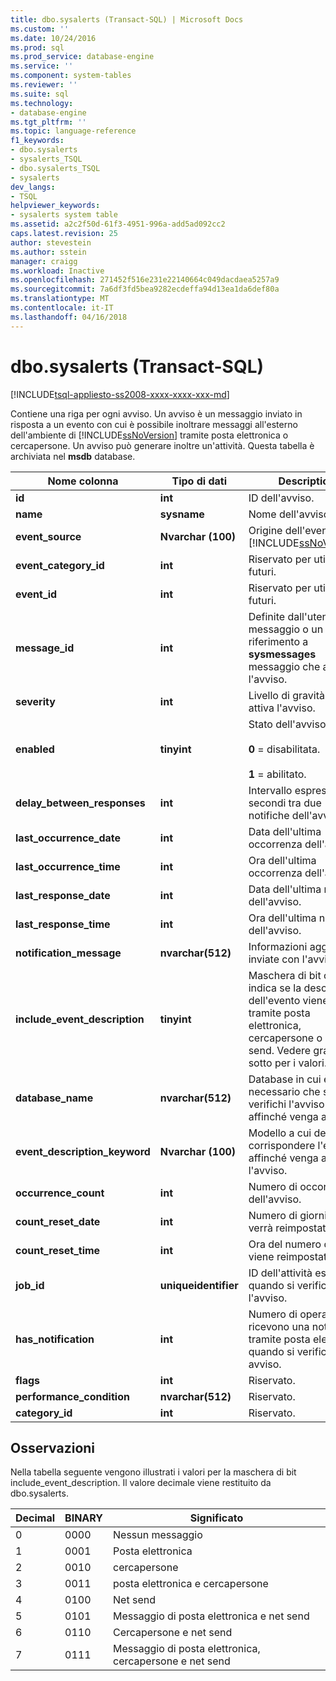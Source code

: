 ```yaml
---
title: dbo.sysalerts (Transact-SQL) | Microsoft Docs
ms.custom: ''
ms.date: 10/24/2016
ms.prod: sql
ms.prod_service: database-engine
ms.service: ''
ms.component: system-tables
ms.reviewer: ''
ms.suite: sql
ms.technology:
- database-engine
ms.tgt_pltfrm: ''
ms.topic: language-reference
f1_keywords:
- dbo.sysalerts
- sysalerts_TSQL
- dbo.sysalerts_TSQL
- sysalerts
dev_langs:
- TSQL
helpviewer_keywords:
- sysalerts system table
ms.assetid: a2c2f50d-61f3-4951-996a-add5ad092cc2
caps.latest.revision: 25
author: stevestein
ms.author: sstein
manager: craigg
ms.workload: Inactive
ms.openlocfilehash: 271452f516e231e22140664c049dacdaea5257a9
ms.sourcegitcommit: 7a6df3fd5bea9282ecdeffa94d13ea1da6def80a
ms.translationtype: MT
ms.contentlocale: it-IT
ms.lasthandoff: 04/16/2018
---
```

# <a name="dbosysalerts-transact-sql"></a>dbo.sysalerts (Transact-SQL)
[!INCLUDE[tsql-appliesto-ss2008-xxxx-xxxx-xxx-md](../../includes/tsql-appliesto-ss2008-xxxx-xxxx-xxx-md.md)]

  Contiene una riga per ogni avviso. Un avviso è un messaggio inviato in risposta a un evento con cui è possibile inoltrare messaggi all'esterno dell'ambiente di [!INCLUDE[ssNoVersion](../../includes/ssnoversion-md.md)] tramite posta elettronica o cercapersone. Un avviso può generare inoltre un'attività.  Questa tabella è archiviata nel **msdb** database.
  
|Nome colonna|Tipo di dati|Description|  
|-----------------|---------------|-----------------|  
|**id**|**int**|ID dell'avviso.|  
|**name**|**sysname**|Nome dell'avviso.|  
|**event_source**|**Nvarchar (100)**|Origine dell'evento: [!INCLUDE[ssNoVersion](../../includes/ssnoversion-md.md)].|  
|**event_category_id**|**int**|Riservato per utilizzi futuri.|  
|**event_id**|**int**|Riservato per utilizzi futuri.|  
|**message_id**|**int**|Definite dall'utente ID messaggio o un riferimento a **sysmessages** messaggio che attiva l'avviso.|  
|**severity**|**int**|Livello di gravità che attiva l'avviso.|  
|**enabled**|**tinyint**|Stato dell'avviso:<br /><br /> **0** = disabilitata.<br /><br /> **1** = abilitato.|  
|**delay_between_responses**|**int**|Intervallo espresso in secondi tra due notifiche dell'avviso.|  
|**last_occurrence_date**|**int**|Data dell'ultima occorrenza dell'avviso.|  
|**last_occurrence_time**|**int**|Ora dell'ultima occorrenza dell'avviso.|  
|**last_response_date**|**int**|Data dell'ultima notifica dell'avviso.|  
|**last_response_time**|**int**|Ora dell'ultima notifica dell'avviso.|  
|**notification_message**|**nvarchar(512)**|Informazioni aggiuntive inviate con l'avviso.|  
|**include_event_description**|**tinyint**|Maschera di bit che indica se la descrizione dell'evento viene inviata tramite posta elettronica, cercapersone o Net send. Vedere grafico sotto per i valori.|  
|**database_name**|**nvarchar(512)**|Database in cui è necessario che si verifichi l'avviso affinché venga attivato.|  
|**event_description_keyword**|**Nvarchar (100)**|Modello a cui deve corrispondere l'errore affinché venga attivato l'avviso.|  
|**occurrence_count**|**int**|Numero di occorrenze dell'avviso.|  
|**count_reset_date**|**int**|Numero di giorni (date) verrà reimpostata su **0**.|  
|**count_reset_time**|**int**|Ora del numero di giorni viene reimpostato su **0**.|  
|**job_id**|**uniqueidentifier**|ID dell'attività eseguita quando si verifica l'avviso.|  
|**has_notification**|**int**|Numero di operatori che ricevono una notifica tramite posta elettronica quando si verifica un avviso.|  
|**flags**|**int**|Riservato.|  
|**performance_condition**|**nvarchar(512)**|Riservato.|  
|**category_id**|**int**|Riservato.|  
  
 ## <a name="remarks"></a>Osservazioni

Nella tabella seguente vengono illustrati i valori per la maschera di bit include_event_description. Il valore decimale viene restituito da dbo.sysalerts. 

|Decimal | BINARY | Significato |
|------|------|------|
|0 |0000 |Nessun messaggio |
|1 |0001 |Posta elettronica |
|2 |0010 |cercapersone |
|3 |0011 |posta elettronica e cercapersone |
|4 |0100 |Net send |
|5 |0101 |Messaggio di posta elettronica e net send |
|6 |0110 |Cercapersone e net send |
|7 |0111 |Messaggio di posta elettronica, cercapersone e net send |
  
